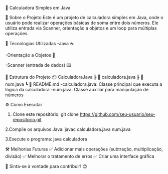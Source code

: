 🧮 Calculadora Simples em Java

📌 Sobre o Projeto
Este é um projeto de calculadora simples em Java, onde o usuário pode realizar operações básicas de soma entre dois números. Ele utiliza entrada via Scanner, orientação a objetos e um loop para múltiplas operações.

🚀 Tecnologias Utilizadas
-Java ☕

-Orientação a Objetos 🧩

-Scanner (entrada de dados) ⌨️

📂 Estrutura do Projeto 
📦 CalculadoraJava
 ┣ 📜 calculadora.java
 ┣ 📜 num.java
 ┗ 📜 README.md
-calculadora.java: Classe principal que executa a lógica da calculadora
-num.java: Classe auxiliar para manipulação de números

⚙️ Como Executar
1. Clone este repositório:
git clone https://github.com/seu-usuario/seu-repositorio.git

2.Compile os arquivos Java:
javac calculadora.java num.java

3.Execute o programa:
java calculadora

🛠 Melhorias Futuras
✅ Adicionar mais operações (subtração, multiplicação, divisão)
✅ Melhorar o tratamento de erros
✅ Criar uma interface gráfica

📌 Sinta-se à vontade para contribuir! 😊
